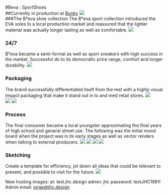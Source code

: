 #Beva : SportShoes  
##Currently in production at [Bunky](https://www.bunky.ec/product/bi-eva/?v=3fd6b696867d)
![](https://dl.dropboxusercontent.com/s/fery0nlxqmb54qm/beva1.png?dl=0)  
###The B°eva shoe collection
The B°eva sport collection introduced the EVA soles to a local production market and reassured that the lighter material was actually longer lasting as well as comfortable.
![](https://dl.dropboxusercontent.com/s/kxttlb0it485ikd/beva%20%282%29.png?dl=0)  
### 24/7
B°eva became a semi-formal as well as sport sneakers with high success in the market. Successful do to its democratic price range, comfort and longer durability.
![](https://dl.dropboxusercontent.com/s/2hcruzkooa5pdv7/beva%20%283%29.png?dl=0)  
### Packaging
The brand successfully differentiated itself from the rest with a highly visual impact packaging that make it stand out in lo and med retail stores.
![](https://dl.dropboxusercontent.com/s/zgsxrxdvbp5f1oi/beva%20%284%29.png?dl=0)  
![](https://dl.dropboxusercontent.com/s/jzcd5xgy0ra36ry/beva%20%285%29.png?dl=0)
![](https://dl.dropboxusercontent.com/s/g7q3h0hklzqx0yx/beva%20%286%29.png?dl=0)
### Process
The final consumer became a local youngster approximating the final years of high school and general street use. The following was the initial mood board when the project was in its early stages as well as vector renders when talking to external producers.
![](https://dl.dropboxusercontent.com/s/xnyel0de5mhuzw6/beva%20%287%29.png?dl=0)
![](https://dl.dropboxusercontent.com/s/fftnd5z1ibardhw/beva%20%288%29.png?dl=0)
![](https://dl.dropboxusercontent.com/s/m45hb4pwlckj0i7/beva%20%289%29.png?dl=0)
![](https://dl.dropboxusercontent.com/s/3rc62855irlt4td/beva%20%2810%29.png?dl=0)
### Sketching
Create a template for efficiency, jot down all ideas that could be relevant to present, and possible to visit for the future.
![](https://dl.dropboxusercontent.com/s/pakerldad4td7sq/beva%20%2811%29.png?dl=0)



New hosting images:
at: test.jhc.design
admin: jhc
password: testJHC1991!
Admin email: jorge@jhc.design
